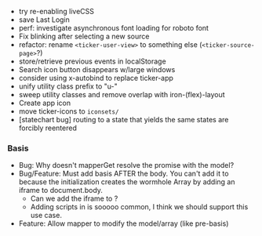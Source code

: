 - try re-enabling liveCSS
- save Last Login
- perf: investigate asynchronous font loading for roboto font
- Fix blinking after selecting a new source
- refactor: rename `<ticker-user-view>` to something else (`<ticker-source-page>`?)
- store/retrieve previous events in localStorage
- Search icon button disappears w/large windows
- consider using x-autobind to replace ticker-app
- unify utility class prefix to "u-"
- sweep utility classes and remove overlap with iron-(flex)-layout
- Create app icon
- move ticker-icons to `iconsets/`
- [statechart bug] routing to a state that yields the same states are forcibly reentered

### Basis

- Bug: Why doesn't mapperGet resolve the promise with the model?
- Bug/Feature: Must add basis AFTER the body.  You can't add it to <head> because
  the initialization creates the wormhole Array by adding an iframe to document.body.
  - Can we add the iframe to <head>?
  - Adding scripts in <head> is sooooo common, I think we should support this use
    case.
- Feature: Allow mapper to modify the model/array (like pre-basis)
